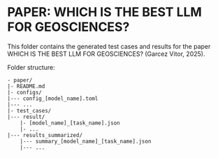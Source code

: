 # PAPER: WHICH IS THE BEST LLM FOR GEOSCIENCES?

This folder contains the generated test cases and results for the paper WHICH IS THE BEST LLM FOR GEOSCIENCES? (Garcez Vitor, 2025).

Folder structure:
```
- paper/
|- README.md
|- configs/
|--- config_[model_name].toml
|--- ...
|- test_cases/
|--- result/
    |- [model_name]_[task_name].json
    |- ...
|--- results_summarized/
    |--- summary_[model_name]_[task_name].json
    |--- ...
```